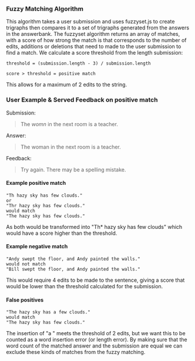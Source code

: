 ### Fuzzy Matching Algorithm

This algorithm takes a user submission and uses fuzzyset.js to create trigraphs then compares it to a set of trigraphs generated from the answers in the answerbank. The fuzzyset algorithm returns an array of matches, with a score of how strong the match is that corresponds to the number of edits, additions or deletions that need to made to the user submission to find a match.
We calculate a score threshold from the length submission:

```
threshold = (submission.length - 3) / submission.length

score > threshold = positive match
```

This allows for a maximum of 2 edits to the string.

### User Example & Served Feedback on positive match
Submission:
> The _womn_ in the next room is a teacher.

Answer:
> The woman in the next room is a teacher.

Feedback:
> Try again. There may be a spelling mistake.

#### Example positive match
```
"Th hazy sky has few clouds."
or
"Thr hazy sky has few clouds."
would match
"The hazy sky has few clouds."
```
As both would be transformed into
"Th* hazy sky has few clouds" which would have a score higher than the threshold.

#### Example negative match
```
"Andy swept the floor, and Andy painted the walls."
would not match
"Bill swept the floor, and Andy painted the walls."
```

This would require 4 edits to be made to the sentence, giving a score that would be lower than the threshold calculated for the submission.

#### False positives
```
"The hazy sky has a few clouds."
would match
"The hazy sky has few clouds."
```
The insertion of "a " meets the threshold of 2 edits, but we want this to be counted as a word insertion error (or length error). By making sure that the word count of the matched answer and the submission are equal we can exclude these kinds of matches from the fuzzy matching.
